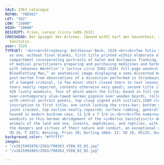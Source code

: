 ```yaml
---
SALE: 2563_catalogue
REFNO: "780363"
LOT: "162"
LOW: "15000"
HIGH: "20000"
DESCRIPT: Fries, Lorenz (circa 1485-1532)
CROSSHEAD: Der Spiegel der Artzney. [bound with] Gart der Gesuntheit; zu Latin Ortus
  Sanitatis.
year: 1529
TYPESET: '<br><br>Strasbourg: Balthassar Beck, 1529.<br><br>Two folio volumes bound
  as one; without final blanks, first title printed within elaborate allegorical woodcut
  compartment incorporating portraits of Galen and Asclepius flanking, and images
  of medical practitioners preparing and purchasing medicines and herbs, illustrated
  with Johannes Wechtlin''s (active circa 1502-1526) full-page woodcut, "Viscera and
  Bloodletting Man,” an anatomical image displaying a semi-dissected male figure drawn
  post-mortem from observations of a dissection performed in Strasbourg on the body
  of a hanged criminal, (a few minor short closed tears to text leaves, some larger
  tears neatly repaired, contents otherwise very good); second title illustrated with
  426 lively woodcuts, four of which adorn the title; bound in full contemporary or
  near-contemporary alum-tawed German pigskin over wooden boards, rolled tool decoration
  with central portrait panels, top clasp signed with initials,1589 clerical ownership
  inscription to first title; one catch lacking the cross-bar; bottom section of front
  joint cracked, top section neatly repaired; surface rubbing, generally very good,
  housed in modern buckram case, 11 1/8 x 7 3/4 in.<br><br>The numerous fascinating
  woodcuts in this German abridgement of the <i>Hortus Sanitatis</i> depict many birds,
  animals of the land and sea, insects, amphibians, and reptiles, with text describing
  the dangers and virtues of their nature and conduct, an exceptional copy.<br><br>I:
  VD 16, F 2873; Benzing, Fries 30; Durling 1664; II: VD 16, H5125; Durling 2467.'
background_color: "#ffffff"
images:
- "/v1615992876/2563/780363_VIEW_03_03.jpg"
- "/v1615992865/2563/780363_VIEW_02_02.jpg"

---
```

